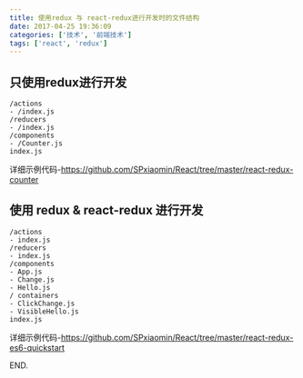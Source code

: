 ```yaml
---
title: 使用redux 与 react-redux进行开发时的文件结构
date: 2017-04-25 19:36:09
categories: ['技术', '前端技术']
tags: ['react', 'redux']
---
```


## 只使用redux进行开发

```
/actions
- /index.js
/reducers
- /index.js
/components
- /Counter.js
index.js
```

详细示例代码-<https://github.com/SPxiaomin/React/tree/master/react-redux-counter>

## 使用 redux & react-redux 进行开发

```
/actions
- index.js
/reducers
- index.js
/components
- App.js
- Change.js
- Hello.js
/ containers
- ClickChange.js
- VisibleHello.js
index.js
```

详细示例代码-<https://github.com/SPxiaomin/React/tree/master/react-redux-es6-quickstart>

END.
